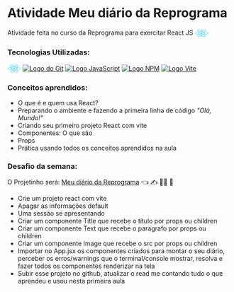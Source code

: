 # Atividade Meu diário da Reprograma

Atividade feita no curso da Reprograma para exercitar React JS <a href="https://pt-br.reactjs.org/"><img align="center" alt="Logo-React" height="20" width="30" src="https://raw.githubusercontent.com/devicons/devicon/master/icons/react/react-original.svg"></a>

### Tecnologias Utilizadas:
<div>
  <a href="https://pt-br.reactjs.org/"><img align="center" alt="Logo-React" height="20" width="30"  src="https://raw.githubusercontent.com/devicons/devicon/master/icons/react/react-original.svg"></a>
  <a href="https://git-scm.com/"><img align="center" alt="Logo do Git" height="30" width="30" src="https://cdn.jsdelivr.net/gh/devicons/devicon/icons/git/git-original-wordmark.svg" /></a>
  <a href="https://developer.mozilla.org/pt-BR/docs/Web/JavaScript"><img align="center" alt="Logo JavaScript" height="20" width="30" src="https://cdn.jsdelivr.net/gh/devicons/devicon/icons/javascript/javascript-original.svg" /></a>
  <a href="https://www.npmjs.com/"><img align="center" alt="Logo NPM" height="30" width="40" src="https://cdn.jsdelivr.net/gh/devicons/devicon/icons/npm/npm-original-wordmark.svg" /></a>
  <a href="https://vitejs.dev/"><img align="center" alt="Logo Vite" height="20" width="30" src="https://camo.githubusercontent.com/61e102d7c605ff91efedb9d7e47c1c4a07cef59d3e1da202fd74f4772122ca4e/68747470733a2f2f766974656a732e6465762f6c6f676f2e737667" /></a>
</div>

### Conceitos aprendidos:
* O que é e quem usa React?
* Preparando o ambiente e fazendo a primeira linha de código *"Olá, Mundo!"*
* Criando seu primeiro projeto React com vite
* Componentes: O que são
* Props
* Prática usando todos os conceitos aprendidos na aula

### Desafio da semana:
O Projetinho será: <a href="https://meudiarioreprograma.netlify.app//">Meu diário da Reprograma</a> :point_left: :writing_hand: :woman_technologist: :open_book:
* Crie um projeto react com vite
* Apagar as informações default
* Uma sessão se apresentando
* Criar um componente Title que recebe o título por props ou children
* Criar um componente Text que recebe o paragrafo por props ou children
* Criar um componente Image que recebe o src por props ou children
* Importar no App.jsx os componentes criados para montar o seu diário, perceber os erros/warnings que o terminal/console mostrar, resolva e fazer todos os componentes renderizar na tela
* Subir esse projeto no github, atualizar o read me contando tudo o que aprendeu e usou nesta primeira aula

